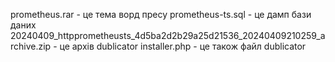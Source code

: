 prometheus.rar - це тема ворд пресу
prometheus-ts.sql - це дамп бази даних
20240409_httpprometheusts_4d5ba2d2b29a25d21536_20240409210259_archive.zip - це архів dublicator
installer.php - це також файл dublicator
